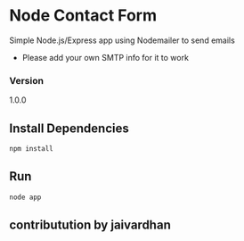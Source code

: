 # Node Contact Form

Simple Node.js/Express app using Nodemailer to send emails

- Please add your own SMTP info for it to work

### Version

1.0.0

## Install Dependencies

```bash
npm install 
```

## Run

```bash
node app
```
## contributution by jaivardhan 
